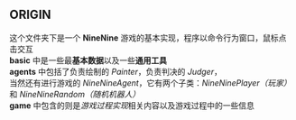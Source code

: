 ## ORIGIN
这个文件夹下是一个 **NineNine** 游戏的基本实现，程序以命令行为窗口，鼠标点击交互  
**basic** 中是一些最**基本数据**以及一些**通用工具**  
**agents** 中包括了负责绘制的 *Painter*，负责判决的 *Judger*，<br>当然还有进行游戏的 *NineNineAgent*，它有两个子类：*NineNinePlayer（玩家）* 和 *NineNineRandom（随机机器人）*  
**game** 中包含的则是*游戏过程实现*相关内容以及游戏过程中的一些信息
